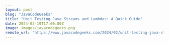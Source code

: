```yaml
---
layout: post
blog: "JavaCodeGeeks"
title: "Unit Testing Java Streams and Lambdas: A Quick Guide"
date: 2024-02-19T17:00:00Z
image: images/javacodegeeks.png
remote_url: "https://www.javacodegeeks.com/2024/02/unit-testing-java-streams-and-lambdas-a-quick-guide.html"
---
```


